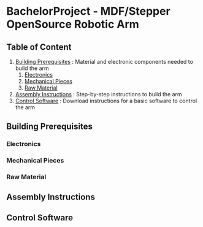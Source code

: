 # BachelorProject - MDF/Stepper OpenSource Robotic Arm

## Table of Content

1. [Building Prerequisites](#building-prerequisites) : Material and electronic components needed to build the arm
   1. [Electronics](#electronics)
   2. [Mechanical Pieces](#mechanical-pieces)
   3. [Raw Material](#raw-material)
2. [Assembly Instructions](#assembly-instructions) : Step-by-step instructions to build the arm
3. [Control Software](#control-software) : Download instructions for a basic software to control the arm

## Building Prerequisites

### Electronics


### Mechanical Pieces


### Raw Material

## Assembly Instructions

## Control Software